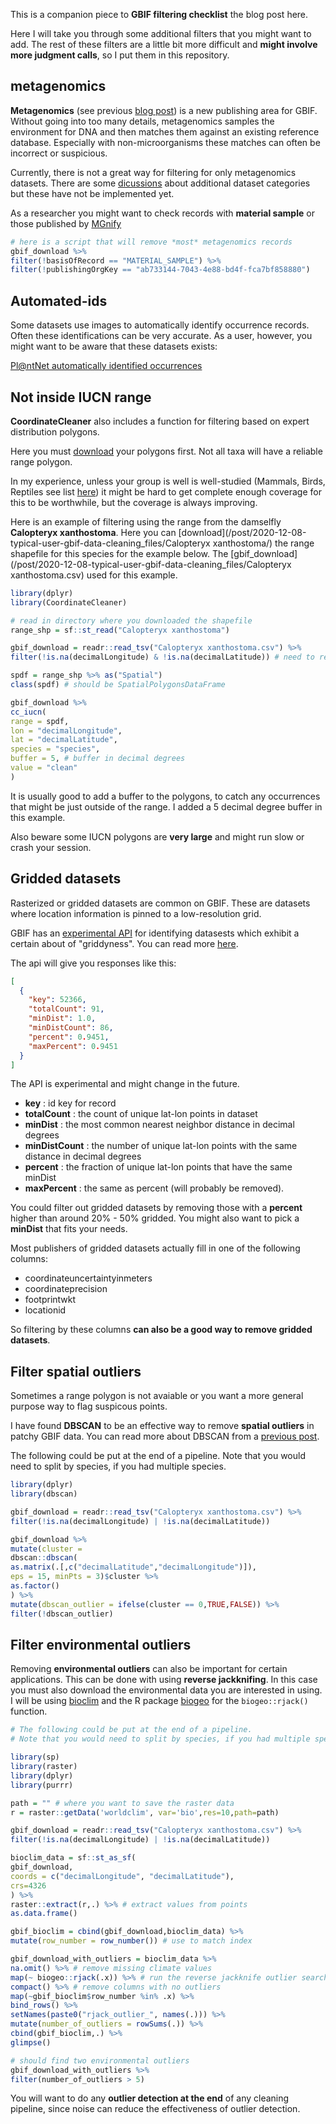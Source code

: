 This is a companion piece to **GBIF filtering checklist** the blog post here[](). 

Here I will take you through some additional filters that you might want to add. The rest of these filters are a little bit more difficult and **might involve more judgment calls**, so I put them in this repository. 

## metagenomics

**Metagenomics** (see previous [blog post](https://data-blog.gbif.org/post/gbif-molecular-data-quality/)) is a new publishing area for GBIF. Without going into too many details, metagenomics samples the environment for DNA and then matches them against an existing reference database. Especially with non-microorganisms these matches can often be incorrect or suspicious. 

Currently, there is not a great way for filtering for only metagenomics datasets. There are some [dicussions](https://github.com/gbif/registry/issues/247)
 about additional dataset categories but these have not be implemented yet. 

As a researcher you might want to check records with **material sample** or those published by [MGnify](https://www.gbif.org/publisher/ab733144-7043-4e88-bd4f-fca7bf858880) 

```R
# here is a script that will remove *most* metagenomics records 
gbif_download %>%
filter(!basisOfRecord == "MATERIAL_SAMPLE") %>%
filter(!publishingOrgKey == "ab733144-7043-4e88-bd4f-fca7bf858880")
```

## Automated-ids

Some datasets use images to automatically identify occurrence records. Often these identifications can be very accurate. As a user, however, you might want to be aware that these datasets exists: 

[Pl@ntNet automatically identified occurrences](https://www.gbif.org/dataset/14d5676a-2c54-4f94-9023-1e8dcd822aa0)

## Not inside IUCN range

**CoordinateCleaner** also includes a function for filtering based on expert distribution polygons. 

Here you must [download](https://www.iucnredlist.org/resources/spatial-data-download) your polygons first. Not all taxa will have a reliable range polygon.  

In my experience, unless your group is well is well-studied (Mammals, Birds, Reptiles see list [here](https://www.iucnredlist.org/resources/spatial-data-download)) it might be hard to get complete enough coverage for this to be worthwhile, but the coverage is always improving. 

Here is an example of filtering using the range from the damselfly **Calopteryx xanthostoma**. Here you can [download](/post/2020-12-08-typical-user-gbif-data-cleaning_files/Calopteryx xanthostoma/) the range shapefile for this species for the example below. The [gbif_download](/post/2020-12-08-typical-user-gbif-data-cleaning_files/Calopteryx xanthostoma.csv) used for this example. 


```R 
library(dplyr)
library(CoordinateCleaner) 

# read in directory where you downloaded the shapefile
range_shp = sf::st_read("Calopteryx xanthostoma") 

gbif_download = readr::read_tsv("Calopteryx xanthostoma.csv") %>%
filter(!is.na(decimalLongitude) & !is.na(decimalLatitude)) # need to remove missing coordiantes

spdf = range_shp %>% as("Spatial")
class(spdf) # should be SpatialPolygonsDataFrame

gbif_download %>%
cc_iucn(
range = spdf,
lon = "decimalLongitude",
lat = "decimalLatitude",
species = "species",
buffer = 5, # buffer in decimal degrees
value = "clean"
)
```

It is usually good to add a buffer to the polygons, to catch any occurrences that might be just outside of the range. I added a 5 decimal degree buffer in this example. 

Also beware some IUCN polygons are **very large** and might run slow or crash your session. 

## Gridded datasets

Rasterized or gridded datasets are common on GBIF. These are datasets where location information is pinned to a low-resolution grid. 

GBIF has an [experimental API](http://api.gbif.org/v1/dataset/9070a460-0c6e-11dd-84d2-b8a03c50a862/gridded) for identifying datasests which exhibit a certain about of "griddyness". You can read more [here](https://data-blog.gbif.org/post/finding-gridded-datasets/). 

The api will give you responses like this:

```json
[
  {
    "key": 52366,
    "totalCount": 91,
    "minDist": 1.0,
    "minDistCount": 86,
    "percent": 0.9451,
    "maxPercent": 0.9451
  }
]
```

The API is experimental and might change in the future. 

 * **key** : id key for record
 * **totalCount** : the count of unique lat-lon points in dataset
 * **minDist** : the most common nearest neighbor distance in decimal degrees
 * **minDistCount** : the number of unique lat-lon points with the same distance in decimal degrees
 * **percent** : the fraction of unique lat-lon points that have the same minDist
 * **maxPercent** : the same as percent (will probably be removed). 

You could filter out gridded datasets by removing those with a **percent** higher than around 20% - 50% gridded. You might also want to pick a **minDist** that fits your needs. 

Most publishers of gridded datasets actually fill in one of the following columns: 

* coordinateuncertaintyinmeters
* coordinateprecision
* footprintwkt
* locationid

So filtering by these columns **can also be a good way to remove gridded datasets**. 

## Filter **spatial outliers** 

Sometimes a range polygon is not avaiable or you want a more general purpose way to flag suspicous points. 

I have found **DBSCAN** to be an effective way to remove **spatial outliers** in patchy GBIF data. You can read more about DBSCAN from a [previous post](https://data-blog.gbif.org/post/outlier-detection-using-dbscan/). 

The following could be put at the end of a pipeline. Note that you would need to split by species, if you had multiple species. 

```R 
library(dplyr)
library(dbscan)

gbif_download = readr::read_tsv("Calopteryx xanthostoma.csv") %>%
filter(!is.na(decimalLongitude) | !is.na(decimalLatitude))

gbif_download %>% 
mutate(cluster = 
dbscan::dbscan(
as.matrix(.[,c("decimalLatitude","decimalLongitude")]), 
eps = 15, minPts = 3)$cluster %>%
as.factor() 
) %>%
mutate(dbscan_outlier = ifelse(cluster == 0,TRUE,FALSE)) %>%
filter(!dbscan_outlier)
```

## Filter **environmental outliers**

Removing **environmental outliers** can also be important for certain applications. This can be done with using **reverse jackknifing**. In this case you must also download the environmental data you are interested in using. I will be using [bioclim](https://www.worldclim.org/data/bioclim.html) and the R package [biogeo](https://cran.r-project.org/web/packages/biogeo/biogeo.pdf) for the `biogeo::rjack()` function.  

```R 
# The following could be put at the end of a pipeline. 
# Note that you would need to split by species, if you had multiple species.

library(sp)
library(raster)
library(dplyr)
library(purrr)

path = "" # where you want to save the raster data
r = raster::getData('worldclim', var='bio',res=10,path=path) 

gbif_download = readr::read_tsv("Calopteryx xanthostoma.csv") %>%
filter(!is.na(decimalLongitude) | !is.na(decimalLatitude)) 

bioclim_data = sf::st_as_sf(
gbif_download,
coords = c("decimalLongitude", "decimalLatitude"),
crs=4326
) %>%
raster::extract(r,.) %>% # extract values from points
as.data.frame() 

gbif_bioclim = cbind(gbif_download,bioclim_data) %>% 
mutate(row_number = row_number()) # use to match index

gbif_download_with_outliers = bioclim_data %>% 
na.omit() %>% # remove missing climate values
map(~ biogeo::rjack(.x)) %>% # run the reverse jackknife outlier search
compact() %>% # remove columns with no outliers 
map(~gbif_bioclim$row_number %in% .x) %>% 
bind_rows() %>% 
setNames(paste0("rjack_outlier_", names(.))) %>%
mutate(number_of_outliers = rowSums(.)) %>% 
cbind(gbif_bioclim,.) %>%
glimpse() 

# should find two environmental outliers 
gbif_download_with_outliers %>% 
filter(number_of_outliers > 5)
```

You will want to do any **outlier detection at the end** of any cleaning pipeline, since noise can reduce the effectiveness of outlier detection.

